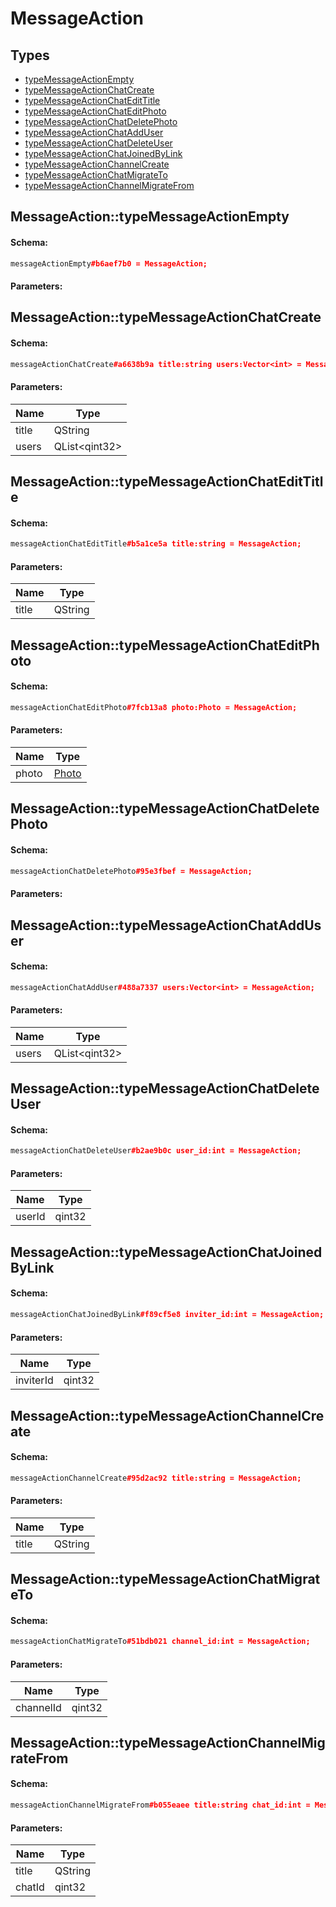 # MessageAction

## Types

* [typeMessageActionEmpty](#messageactiontypemessageactionempty)
* [typeMessageActionChatCreate](#messageactiontypemessageactionchatcreate)
* [typeMessageActionChatEditTitle](#messageactiontypemessageactionchatedittitle)
* [typeMessageActionChatEditPhoto](#messageactiontypemessageactionchateditphoto)
* [typeMessageActionChatDeletePhoto](#messageactiontypemessageactionchatdeletephoto)
* [typeMessageActionChatAddUser](#messageactiontypemessageactionchatadduser)
* [typeMessageActionChatDeleteUser](#messageactiontypemessageactionchatdeleteuser)
* [typeMessageActionChatJoinedByLink](#messageactiontypemessageactionchatjoinedbylink)
* [typeMessageActionChannelCreate](#messageactiontypemessageactionchannelcreate)
* [typeMessageActionChatMigrateTo](#messageactiontypemessageactionchatmigrateto)
* [typeMessageActionChannelMigrateFrom](#messageactiontypemessageactionchannelmigratefrom)

## MessageAction::typeMessageActionEmpty

#### Schema:

```c++
messageActionEmpty#b6aef7b0 = MessageAction;
```

#### Parameters:


## MessageAction::typeMessageActionChatCreate

#### Schema:

```c++
messageActionChatCreate#a6638b9a title:string users:Vector<int> = MessageAction;
```

#### Parameters:

|Name|Type|
|----|----|
|title|QString|
|users|QList&lt;qint32&gt;|

## MessageAction::typeMessageActionChatEditTitle

#### Schema:

```c++
messageActionChatEditTitle#b5a1ce5a title:string = MessageAction;
```

#### Parameters:

|Name|Type|
|----|----|
|title|QString|

## MessageAction::typeMessageActionChatEditPhoto

#### Schema:

```c++
messageActionChatEditPhoto#7fcb13a8 photo:Photo = MessageAction;
```

#### Parameters:

|Name|Type|
|----|----|
|photo|[Photo](photo.md)|

## MessageAction::typeMessageActionChatDeletePhoto

#### Schema:

```c++
messageActionChatDeletePhoto#95e3fbef = MessageAction;
```

#### Parameters:


## MessageAction::typeMessageActionChatAddUser

#### Schema:

```c++
messageActionChatAddUser#488a7337 users:Vector<int> = MessageAction;
```

#### Parameters:

|Name|Type|
|----|----|
|users|QList&lt;qint32&gt;|

## MessageAction::typeMessageActionChatDeleteUser

#### Schema:

```c++
messageActionChatDeleteUser#b2ae9b0c user_id:int = MessageAction;
```

#### Parameters:

|Name|Type|
|----|----|
|userId|qint32|

## MessageAction::typeMessageActionChatJoinedByLink

#### Schema:

```c++
messageActionChatJoinedByLink#f89cf5e8 inviter_id:int = MessageAction;
```

#### Parameters:

|Name|Type|
|----|----|
|inviterId|qint32|

## MessageAction::typeMessageActionChannelCreate

#### Schema:

```c++
messageActionChannelCreate#95d2ac92 title:string = MessageAction;
```

#### Parameters:

|Name|Type|
|----|----|
|title|QString|

## MessageAction::typeMessageActionChatMigrateTo

#### Schema:

```c++
messageActionChatMigrateTo#51bdb021 channel_id:int = MessageAction;
```

#### Parameters:

|Name|Type|
|----|----|
|channelId|qint32|

## MessageAction::typeMessageActionChannelMigrateFrom

#### Schema:

```c++
messageActionChannelMigrateFrom#b055eaee title:string chat_id:int = MessageAction;
```

#### Parameters:

|Name|Type|
|----|----|
|title|QString|
|chatId|qint32|

